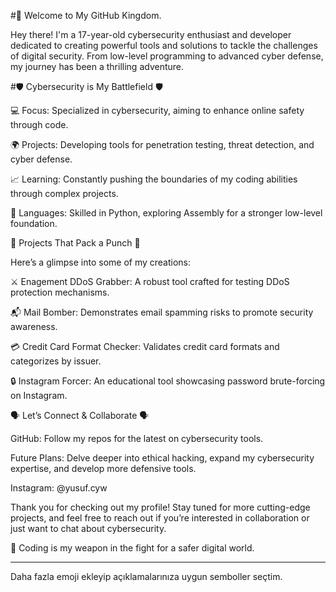 #🔱 Welcome to My GitHub Kingdom.

Hey there! I'm a 17-year-old cybersecurity enthusiast and developer dedicated to creating powerful tools and solutions to tackle the challenges of digital security. From low-level programming to advanced cyber defense, my journey has been a thrilling adventure.

#🛡️ Cybersecurity is My Battlefield 🛡️

💻 Focus: Specialized in cybersecurity, aiming to enhance online safety through code.

🌍 Projects: Developing tools for penetration testing, threat detection, and cyber defense.

📈 Learning: Constantly pushing the boundaries of my coding abilities through complex projects.

💬 Languages: Skilled in Python, exploring Assembly for a stronger low-level foundation.


🚀 Projects That Pack a Punch 🚀

Here’s a glimpse into some of my creations:

⚔️ Enagement DDoS Grabber: A robust tool crafted for testing DDoS protection mechanisms.

📬 Mail Bomber: Demonstrates email spamming risks to promote security awareness.

💳 Credit Card Format Checker: Validates credit card formats and categorizes by issuer.

🔒 Instagram Forcer: An educational tool showcasing password brute-forcing on Instagram.


🗣️ Let’s Connect & Collaborate 🗣️

GitHub: Follow my repos for the latest on cybersecurity tools.

Future Plans: Delve deeper into ethical hacking, expand my cybersecurity expertise, and develop more defensive tools.

Instagram: @yusuf.cyw


Thank you for checking out my profile! Stay tuned for more cutting-edge projects, and feel free to reach out if you’re interested in collaboration or just want to chat about cybersecurity.

🔱 Coding is my weapon in the fight for a safer digital world.


---

Daha fazla emoji ekleyip açıklamalarınıza uygun semboller seçtim.

